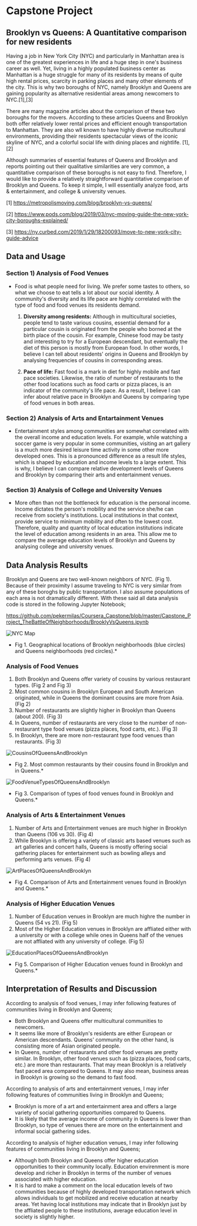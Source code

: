 # Capstone Project

## **Brooklyn vs Queens: A Quantitative comparison for new residents**

Having a job in New York City (NYC) and particularly in Manhattan area is
one of the greatest experiences in life and a huge step in one's 
business career as well. Yet, living in a highly populated business center 
as Manhattan is a huge struggle for many of its residents by means of quite 
high rental prices, scarcity in parking places and many other elements of the 
city. This is why two boroughs of NYC, namely Brooklyn and Queens are gaining
popularity as alternative residential areas among newcomers to NYC.[1],[3]

There are many magazine articles about the comparison of these two boroughs 
for the movers. According to these articles Queens and Brooklyn both offer 
relatively lower rental prices and efficient enough transportation to Manhattan. 
They are also wll known to have highly diverse multicultural environments, 
providing their residents spectacular views of the iconic skyline of NYC, and a 
colorful social life with dining places and nightlife. [1],[2]

Although summaries of essential features of Queens and Brooklyn and reports 
pointing out their qualitative similarities are very common, a quantitative 
comparison of these boroughs is not easy to find. Therefore, I would like to 
provide a relatively straightforward quantitative comparison of Brooklyn and 
Queens. To keep it simple, I will essentially analyze food, arts & entertainment,
and college & university venues. 


[1] https://metropolismoving.com/blog/brooklyn-vs-queens/

[2] https://www.pods.com/blog/2019/03/nyc-moving-guide-the-new-york-city-boroughs-explained/

[3] https://ny.curbed.com/2019/1/29/18200093/move-to-new-york-city-guide-advice


## **Data and Usage**

### Section 1) Analysis of Food Venues

- Food is what people need for living. We prefer some tastes to others, so what we choose 
to eat tells a lot about our social identity. A community's diversity and its life pace
are highly correlated with the type of food and food venues its residents demand.

    1. **Diversity among residents:** Although in multicultural societies, people tend
    to taste various cousins, essential demand for a particular cousin is originated
    from the people who borned at the birth place of the cousin. For example, Chinese
    food may be tasty and interesting to try for a European descendant, but eventually the
    diet of this person is mostly from European food. In other words, I believe I can
    tell about residents' origins in Queens and Brooklyn by analysing frequencies of
    cousins in corresponding areas.
    
    2. **Pace of life:** Fast food is a mark in diet for highly mobile and fast pace
    societies. Likewise, the ratio of number of restaurants to the other food locations
    such as food carts or pizza places, is an indicator of the community's life pace.
    As a result, I believe I can infer about relative pace in Brooklyn and Queens by 
    comparing type of food venues in both areas.
    
### Section 2) Analysis of Arts and Entartainment Venues

- Entertainment styles among communities are somewhat correlated with the overall 
income and education levels. For example, while watching a soccer game is very popular
in some communities, visiting an art gallery is a much more desired leisure time activity 
in some other more developed ones. This is a pronounced difference as a result life styles, 
which is shaped by education and income levels to a large extent. This is why, I believe
I can compare relative development levels of Queens and Brooklyn by comparing their 
arts and entertainment venues.

### Section 3) Analysis of College and University Venues

- More often than not the bottleneck for education is the personal income. Income dictates
the person's mobility and the service she/he can receive from society's institutions. Local 
institutions in that context, provide service to minimum mobility and often to the lowest 
cost. Therefore, quality and quantity of local education institutions indicate the level of 
education among residents in an area. This allow me to compare the average education levels
of Brooklyn and Queens by analysing college and university venues.

## **Data Analysis Results**
Brooklyn and Queens are two well-known neighbors of NYC. (Fig 1). Because of their
proximity I assume traveling to NYC is very similar from any of these boroghs by
public transportation. I also assume populations of each area is not dramatically
different. With these said all data analysis code is stored in the following Jupyter
Notebook;

https://github.com/pekermilas/Coursera_Capstone/blob/master/Capstone_Project_TheBattleOfNeighborhoods/BrooklyVsQueens.ipynb

![NYC Map](NYC_Map.png)
* Fig 1. Geographical locations of Brooklyn neighborhoods (blue circles) and 
Queens neighborhoods (red circles).*

### Analysis of Food Venues
1. Both Brooklyn and Queens offer variety of cousins by various
restaurant types. (Fig 2 and Fig 3)
2. Most common cousins in Brooklyn European and South American originated, while
in Queens the dominant cousins are more from Asia. (Fig 2)
3. Number of restaurants are slightly higher in Brooklyn than Queens (about 200). (Fig 3)
4. In Queens, number of restaurants are very close to the number of non-restaurant
type food venues (pizza places, food carts, etc.). (Fig 3)
5. In Brooklyn, there are more non-restaurant type food venues than restaurants. (Fig 3)

![CousinsOfQueensAndBrooklyn](CousinsOfQueensAndBrooklyn.png)
* Fig 2. Most common restaurants by their cousins found in Brooklyn
and in Queens.*

![FoodVenueTypesOfQueensAndBrooklyn](FoodVenueTypesOfQueensAndBrooklyn.png)
* Fig 3. Comparison of types of food venues found in Brooklyn and Queens.*

### Analysis of Arts & Entertainment Venues
1. Number of Arts and Entertainment venues are much higher in Brooklyn than Queens (106 vs 30). (Fig 4)
2. While Brooklyn is offering a variety of classic arts based venues such as art galleries
and concert halls, Queens is mostly offering social gathering places for entertainment such
as bowling alleys and performing arts venues. (Fig 4)

![ArtPlacesOfQueensAndBrooklyn](ArtPlacesOfQueensAndBrooklyn.png)
* Fig 4. Comparison of Arts and Entertainment venues found in Brooklyn and Queens.*

### Analysis of Higher Education Venues
1. Number of Education venues in Brooklyn are much highre the number in Queens (54 vs 21). (Fig 5)
2. Most of the Higher Education venues in Brooklyn are affliated either with a university
or with a college while ones in Queens half of the venues are not affliated with any 
university of college. (Fig 5)

![EducationPlacesOfQueensAndBrooklyn](EducationPlacesOfQueensAndBrooklyn.png)
* Fig 5. Comparison of Higher Education venues found in Brooklyn and Queens.*

## **Interpretation of Results and Discussion**

According to analysis of food venues, I may infer following features of communities living
in Brooklyn and Queens;

- Both Brooklyn and Queens offer multicultural communities to newcomers.
- It seems like more of Brooklyn's residents are either European or American descendants. Queens'
community on the other hand, is consisting more of Asian originated people.
- In Queens, number of restaurants and other food venues are pretty similar. In Brooklyn, other
food venues such as (pizza places, food carts, etc.) are more than restaurants. That may mean
Brooklyn is a relatively fast paced area compared to Queens. It may also mean, business areas
in Brooklyn is growing so the demand to fast food.

According to analysis of arts and entertainment venues, I may infer following features of communities living
in Brooklyn and Queens;

- Brooklyn is more of a art and entertainment area and offers a large variety of social
gathering opportunities compared to Queens.
- It is likely that the average income of community in Queens is lower than Brooklyn, so
type of venues there are more on the entertainment and informal social gathering sides.

According to analysis of higher education venues, I may infer following features of communities living
in Brooklyn and Queens;

- Although both Brooklyn and Queens offer higher education opportunities to their community
locally. Education envirenment is more develop and richer in Brooklyn in terms of the number of
venues associated with higher education. 
- It is hard to make a comment on the local education levels of two communities because of
highly developed transportation network which allows individuals to get mobilized and receive
education at nearby areas. Yet having local institutions may indicate that in Brooklyn just by
the affliated people to these institutions, average education level in society is slightly 
higher.

